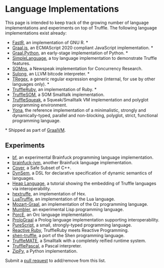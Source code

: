 # Language Implementations

This page is intended to keep track of the growing number of language implementations and experiments on top of Truffle.
The following language implementations exist already:

* [FastR](https://github.com/graalvm/fastr), an implementation of GNU R. *
* [Graal.js](https://github.com/graalvm/graaljs), an ECMAScript 2020 compliant JavaScript implementation. *
* [Graal.Python](https://github.com/graalvm/graalpython), an early-stage implementation of Python. *
* [SimpleLanguage](https://github.com/graalvm/simplelanguage), a toy language implementation to demonstrate Truffle features.
* [SOMns](https://github.com/smarr/SOMns), a Newspeak implementation for Concurrency Research.
* [Sulong](https://github.com/oracle/graal/tree/master/sulong), an LLVM bitcode interpreter. *
* [TRegex](https://github.com/oracle/graal/tree/master/regex), a generic regular expression engine (internal, for use by other languages only). *
* [TruffleRuby](https://github.com/graalvm/truffleruby), an implementation of Ruby. *
* [TruffleSOM](https://github.com/SOM-st/TruffleSOM), a SOM Smalltalk implementation.
* [TruffleSqueak](https://github.com/hpi-swa/trufflesqueak/), a Squeak/Smalltalk VM implementation and polyglot programming environment.
* [Yona](https://yona-lang.org/), the reference implementation of a minimalistic, strongly and dynamically-typed, parallel and non-blocking, polyglot, strict, functional programming language.

\* Shipped as part of [GraalVM](https://www.oracle.com/technetwork/graalvm/downloads/index.html).

## Experiments

* [bf](https://github.com/chumer/bf/), an experimental Brainfuck programming language implementation.
* [brainfuck-jvm](https://github.com/mthmulders/brainfuck-jvm), another Brainfuck language implementation.
* [Cover](https://github.com/gerard-/cover), a Safe Subset of C++.
* [DynSem](https://github.com/metaborg/dynsem), a DSL for declarative specification of dynamic semantics of languages.
* [Heap Language](https://github.com/jaroslavtulach/heapdump), a tutorial showing the embedding of Truffle languages via interoperability.
* [hextruffe](https://bitbucket.org/hexafraction/truffles), an implementation of Hex.
* [LuaTruffle](https://github.com/lucasallan/LuaTruffle), an implementation of the Lua language.
* [Mozart-Graal](https://github.com/eregon/mozart-graal), an implementation of the Oz programming language.
* [Mumbler](https://github.com/cesquivias/mumbler), an experimental Lisp programming language.
* [PorcE](https://github.com/orc-lang/orc/tree/master/PorcE), an Orc language implementation.
* [ProloGraal](https://gitlab.forge.hefr.ch/tony.licata/prolog-truffle) a Prolog language implementation supporting interoperability.
* [PureScript](https://github.com/slamdata/truffled-purescript), a small, strongly-typed programming language.
* [Reactive Ruby](https://github.com/guidosalva/ReactiveRubyTruffle), TruffleRuby meets Reactive Programming.
* [shen-truffle](https://github.com/ragnard/shen-truffle), a port of the Shen programming language.
* [TruffleMATE](https://github.com/charig/TruffleMATE), a Smalltalk with a completely reified runtime system.
* [TrufflePascal](https://github.com/Aspect26/TrufflePascal/), a Pascal interpreter.
* [ZipPy](https://github.com/securesystemslab/zippy), a Python implementation.


Submit a [pull request](https://help.github.com/articles/using-pull-requests/) to add/remove from this list.

